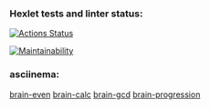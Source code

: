 ### Hexlet tests and linter status:
[![Actions Status](https://github.com/n0tasound/frontend-project-44/workflows/hexlet-check/badge.svg)](https://github.com/n0tasound/frontend-project-44/actions)

[![Maintainability](https://api.codeclimate.com/v1/badges/16ffdffe3c7165993eeb/maintainability)](https://codeclimate.com/github/n0tasound/frontend-project-44/maintainability)

### asciinema:
[brain-even](https://asciinema.org/a/DZ6gMvBDrVPZAfRyODpDH8q3l)
[brain-calc](https://asciinema.org/a/KPSGFW9gBk5PbWKK5j2rUZ8Nr)
[brain-gcd](https://asciinema.org/a/BiApiOZKWkoH8QKwtBn9od5bS)
[brain-progression](https://asciinema.org/a/UODM8sTJtIWzWlAyAymsdh9xQ)